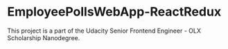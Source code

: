 # EmployeePollsWebApp-ReactRedux
This project is a part of the Udacity Senior Frontend Engineer - OLX Scholarship Nanodegree.
